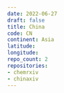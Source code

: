 ```yaml
---
date: 2022-06-27
draft: false
title: China
code: CN
continent: Asia
latitude:
longitude:
repo_count: 2
repositories:
- chemrxiv
- chinaxiv
---
```




